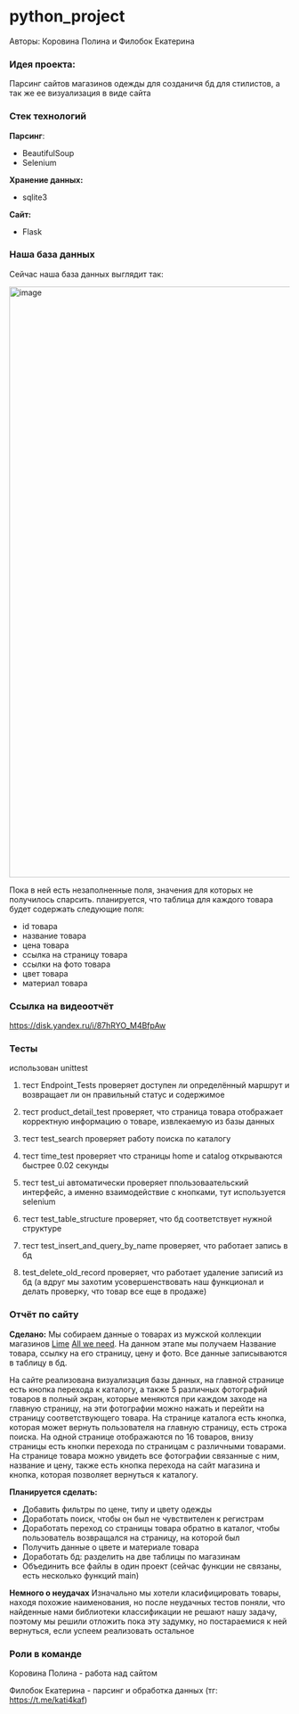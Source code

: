 # python_project
Авторы: Коровина Полина и Филобок Екатерина

### Идея проекта:
Парсинг сайтов магазинов одежды для созданичя бд для стилистов, а так же ее визуализация в виде сайта



### Стек технологий


**Парсинг**:
- BeautifulSoup
- Selenium


**Хранение данных:**
- sqlite3


**Сайт:**
- Flask


### Наша база данных

Сейчас наша база данных выглядит так:

<img width="1060" alt="image" src="https://github.com/user-attachments/assets/e9ae05f1-101c-4cec-b765-d2c21832186f">


Пока в ней есть незаполненные поля, значения для которых не получилось спарсить.
планируется, что таблица для каждого товара будет содержать следующие поля:
- id товара
- название товара
- цена товара
- ссылка на страницу товара
- ссылки на фото товара
- цвет товара
- материал товара



### Ссылка на видеоотчёт
https://disk.yandex.ru/i/87hRYO_M4BfpAw

### Тесты
использован unittest
1. тест Endpoint_Tests проверяет доступен ли определённый маршрут и возвращает ли он правильный статус и содержимое

2. тест product_detail_test проверяет, что страница товара отображает корректную информацию о товаре, извлекаемую из базы данных

3. тест test_search проверяет работу поиска по каталогу
 
4. тест time_test проверяет что страницы home и catalog открываются быстрее 0.02 секунды

5. тест test_ui автоматически проверяет ппользоваательский интерфейс, а именно взаимодействие с кнопками, тут используется selenium

6. тест test_table_structure проверяет, что бд соответствует нужной структуре

7. тест test_insert_and_query_by_name проверяет, что работает запись в бд

8. test_delete_old_record проверяет, что работает удаление записий из бд (а вдруг мы захотим усовершенствовать наш функционал и делать проверку, что товар все еще в продаже)


 


### Отчёт по сайту

**Сделано:**
Мы собираем данные о товарах из мужской коллекции магазинов [Lime](https://lime-shop.com/ru_ru/) [All we need](https://allweneed.ru). На данном этапе мы получаем Название товара, ссылку на его страницу, цену и фото. Все данные записываются в таблицу в бд.

На сайте реализована визуализация базы данных, на главной странице есть кнопка перехода к каталогу, а также 5 различных фотографий товаров в полный экран, которые меняются при каждом заходе на главную страницу, на эти фотографии можно нажать и перейти на страницу соответствующего товара.
На странице каталога есть кнопка, которая может вернуть пользователя на главную страницу, есть строка поиска. На одной странице отображаются по 16 товаров, внизу страницы есть кнопки перехода по страницам с различными товарами. На странице товара можно увидеть все фотографии связанные с ним, название и цену, также есть кнопка перехода на сайт магазина и кнопка, которая позволяет вернуться к каталогу. 

**Планируется сделать:**

- Добавить фильтры по цене, типу и цвету одежды
- Доработать поиск, чтобы он был не чувствителен к регистрам
- Доработать переход со страницы товара обратно в каталог, чтобы пользователь возвращался на страницу, на которой был
- Получить данные о цвете и материале товара
- Доработать бд: разделить на две таблицы по магазинам
- Объединить все файлы в один проект (сейчас функции не связаны, есть несколько функций main)


**Немного о неудачах**
Изначально мы хотели класифицировать товары, находя похожие наименования, но после неудачных тестов поняли, что найденные нами библиотеки классификации не решают нашу задачу, поэтому мы  решили отложить пока эту задумку, но постараемися к ней вернуться, если успеем реализовать остальное 


### Роли в команде

Коровина Полина - работа над сайтом

Филобок Екатерина - парсинг и обработка данных (тг: https://t.me/kati4kaf)

